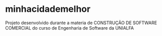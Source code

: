 # minhacidademelhor
Projeto desenvolvido durante a materia de  CONSTRUÇÃO DE SOFTWARE COMERCIAL do curso de Engenharia de Software da UNIALFA
